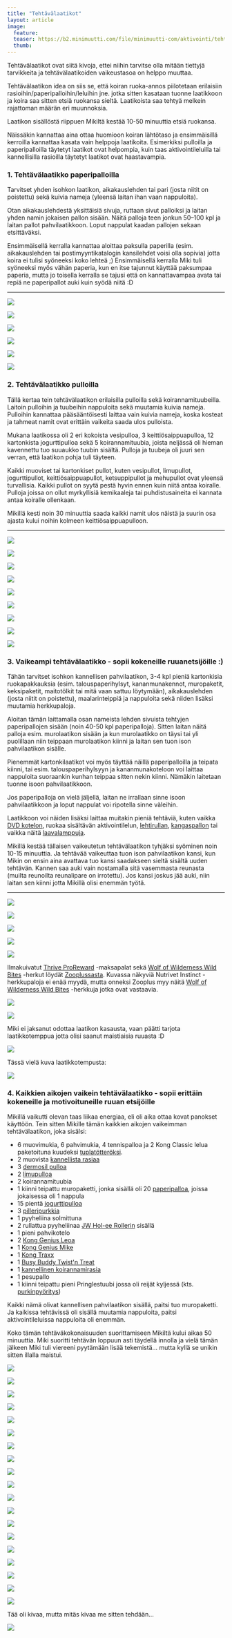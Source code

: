 ```yaml
---
title: "Tehtävälaatikot"
layout: article
image:
  feature:
  teaser: https://b2.minimuutti.com/file/minimuutti-com/aktivointi/tehtavalaatikko-pulloilla/DSC52610-245px.jpg
  thumb:
---
```


Tehtävälaatikot ovat siitä kivoja, ettei niihin tarvitse olla mitään tiettyjä tarvikkeita ja tehtävälaatikoiden vaikeustasoa on helppo muuttaa.

Tehtävälaatikon idea on siis se, että koiran ruoka-annos piilotetaan erilaisiin rasioihin/paperipalloihin/leluihin jne. jotka sitten kasataan tuonne laatikkoon ja koira saa sitten etsiä ruokansa sieltä. Laatikoista saa tehtyä melkein rajattoman määrän eri muunnoksia.

Laatikon sisällöstä riippuen Mikiltä kestää 10-50 minuuttia etsiä ruokansa.

Näissäkin kannattaa aina ottaa huomioon koiran lähtötaso ja ensimmäisillä kerroilla kannattaa kasata vain helppoja laatikoita. Esimerkiksi pulloilla ja paperipalloilla täytetyt laatikot ovat helpompia, kuin taas aktivointileluilla tai kannellisilla rasioilla täytetyt laatikot ovat haastavampia.

### 1. Tehtävälaatikko paperipalloilla

Tarvitset yhden isohkon laatikon, aikakauslehden tai pari (josta niitit on poistettu) sekä kuivia nameja (yleensä laitan ihan vaan nappuloita).

Otan aikakauslehdestä yksittäisiä sivuja, ruttaan sivut palloiksi ja laitan yhden namin jokaisen pallon sisään. Näitä palloja teen jonkun 50–100 kpl ja laitan pallot pahvilaatikkoon. Loput nappulat kaadan pallojen sekaan etsittäväksi.

Ensimmäisellä kerralla kannattaa aloittaa paksulla paperilla (esim. aikakauslehden tai postimyyntikatalogin kansilehdet voisi olla sopivia) jotta koira ei tulisi syöneeksi koko lehteä ;) Ensimmäisellä kerralla Miki tuli syöneeksi myös vähän paperia, kun en itse tajunnut käyttää paksumpaa paperia, mutta jo toisella kerralla se tajusi että on kannattavampaa avata tai repiä ne paperipallot auki kuin syödä niitä :D

---

![](https://b2.minimuutti.com/file/minimuutti-com/aktivointi/tehtavalaatikko-paperipalloilla/DS06162-800px.jpg)

![](https://b2.minimuutti.com/file/minimuutti-com/aktivointi/tehtavalaatikko-paperipalloilla/DS06191-800px.jpg)

![](https://b2.minimuutti.com/file/minimuutti-com/aktivointi/tehtavalaatikko-paperipalloilla/DS06203-800px.jpg)

![](https://b2.minimuutti.com/file/minimuutti-com/aktivointi/tehtavalaatikko-paperipalloilla/DS06186-800px.jpg)

![](https://b2.minimuutti.com/file/minimuutti-com/aktivointi/tehtavalaatikko-paperipalloilla/DS06215-800px.jpg)

![](https://b2.minimuutti.com/file/minimuutti-com/aktivointi/tehtavalaatikko-paperipalloilla/DS06228-800px.jpg)

### 2. Tehtävälaatikko pulloilla

Tällä kertaa tein tehtävälaatikon erilaisilla pulloilla sekä koirannamituubeilla. Laitoin pulloihin ja tuubeihin nappuloita sekä muutamia kuivia nameja. Pulloihin kannattaa pääsääntöisesti laittaa vain kuivia nameja, koska kosteat ja tahmeat namit ovat erittäin vaikeita saada ulos pulloista.

Mukana laatikossa oli 2 eri kokoista vesipulloa, 3 keittiösaippuapulloa, 12 kartonkista jogurttipulloa sekä 5 koirannamituubia, joista neljässä oli hieman kavennettu tuo suuaukko tuubin sisältä. Pulloja ja tuubeja oli juuri sen verran, että laatikon pohja tuli täyteen.

Kaikki muoviset tai kartonkiset pullot, kuten vesipullot, limupullot, jogurttipullot, keittiösaippuapullot, ketsuppipullot ja mehupullot ovat yleensä turvallisia. Kaikki pullot on syytä pestä hyvin ennen kuin niitä antaa koiralle. Pulloja joissa on ollut myrkyllisiä kemikaaleja tai puhdistusaineita ei kannata antaa koiralle ollenkaan.

Mikillä kesti noin 30 minuuttia saada kaikki namit ulos näistä ja suurin osa ajasta kului noihin kolmeen keittiösaippuapulloon.

---

![](https://b2.minimuutti.com/file/minimuutti-com/aktivointi/tehtavalaatikko-pulloilla/DSC52610-800px.jpg)

![](https://b2.minimuutti.com/file/minimuutti-com/aktivointi/tehtavalaatikko-pulloilla/DSC52647-800px.jpg)

![](https://b2.minimuutti.com/file/minimuutti-com/aktivointi/tehtavalaatikko-pulloilla/DSC52801-800px.jpg)

![](https://b2.minimuutti.com/file/minimuutti-com/aktivointi/tehtavalaatikko-pulloilla/DSC52815-800px.jpg)

![](https://b2.minimuutti.com/file/minimuutti-com/aktivointi/tehtavalaatikko-pulloilla/DSC52847-800px.jpg)

![](https://b2.minimuutti.com/file/minimuutti-com/aktivointi/tehtavalaatikko-pulloilla/DSC52876-800px.jpg)

![](https://b2.minimuutti.com/file/minimuutti-com/aktivointi/tehtavalaatikko-pulloilla/DSC52899-800px.jpg)

![](https://b2.minimuutti.com/file/minimuutti-com/aktivointi/tehtavalaatikko-pulloilla/DSC52908-800px.jpg)

![](https://b2.minimuutti.com/file/minimuutti-com/aktivointi/tehtavalaatikko-pulloilla/DSC52918-800px.jpg)

### 3. Vaikeampi tehtävälaatikko - sopii kokeneille ruuanetsijöille :)

Tähän tarvitset isohkon kannellisen pahvilaatikon, 3-4 kpl pieniä kartonkisia ruokapakkauksia (esim. talouspaperihylsyt, kananmunakennot, muropaketit, keksipaketit, maitotölkit tai mitä vaan sattuu löytymään), aikakauslehden (josta niitit on poistettu), maalarinteippiä ja nappuloita sekä niiden lisäksi muutamia herkkupaloja.

Aloitan tämän laittamalla osan nameista lehden sivuista tehtyjen paperipallojen sisään (noin 40-50 kpl paperipalloja). Sitten laitan näitä palloja esim. murolaatikon sisään ja kun murolaatikko on täysi tai yli puolillaan niin teippaan murolaatikon kiinni ja laitan sen tuon ison pahvilaatikon sisälle.

Pienemmät kartonkilaatikot voi myös täyttää näillä paperipalloilla ja teipata kiinni, tai esim. talouspaperihylsyyn ja kananmunakoteloon voi laittaa nappuloita suoraankin kunhan teippaa sitten nekin kiinni. Nämäkin laitetaan tuonne isoon pahvilaatikkoon.

Jos paperipalloja on vielä jäljellä, laitan ne irrallaan sinne isoon pahvilaatikkoon ja loput nappulat voi ripotella sinne väleihin.

Laatikkoon voi näiden lisäksi laittaa muitakin pieniä tehtäviä, kuten vaikka [DVD kotelon](/aktivointi/dvd-kotelo/), ruokaa sisältävän aktivointilelun, [lehtirullan](/aktivointi/lehtirulla/), [kangaspallon](/aktivointi/kangaspallo/) tai vaikka näitä [laavalamppuja](/aktivointi/laavalamput/).

Mikillä kestää tällaisen vaikeutetun tehtävälaatikon tyhjäksi syöminen noin 10-15 minuuttia. Ja tehtävää vaikeuttaa tuon ison pahvilaatikon kansi, kun Mikin on ensin aina avattava tuo kansi saadakseen sieltä sisältä uuden tehtävän. Kannen saa auki vain nostamalla sitä vasemmasta reunasta (muilta reunoilta reunalipare on irrotettu).  Jos kansi joskus jää auki, niin laitan sen kiinni jotta Mikillä olisi enemmän työtä.

---

![](https://b2.minimuutti.com/file/minimuutti-com/aktivointi/tehtavalaatikko-vaikeutettuna/DSC31011-800px.jpg)

![](https://b2.minimuutti.com/file/minimuutti-com/aktivointi/tehtavalaatikko-vaikeutettuna/DSC31286-800px.jpg)

![](https://b2.minimuutti.com/file/minimuutti-com/aktivointi/tehtavalaatikko-vaikeutettuna/DSC31288-800px.jpg)

![](https://b2.minimuutti.com/file/minimuutti-com/aktivointi/tehtavalaatikko-vaikeutettuna/DSC31450-800px.jpg)

![](https://b2.minimuutti.com/file/minimuutti-com/aktivointi/tehtavalaatikko-vaikeutettuna/DSC30968-800px.jpg)

Ilmakuivatut [Thrive ProReward](http://clk.tradedoubler.com/click?p(210840)a(2526211)g(19927404)url(http://www.zooplus.fi/shop/koirat/luut/pikkuherkut/puruherkut/277201)) -maksapalat sekä [Wolf of Wilderness Wild Bites](http://clk.tradedoubler.com/click?p(210840)a(2526211)g(19927404)url(https://www.zooplus.fi/shop/koirat/luut/wolf_of_wiilderness/wolf_of_wilderness_lihakuutiot/688392?rrec=true&pr=product1_rr&slot=1&exprienceid=7837&strategyid=103144)) -herkut löydät [Zooplussasta](http://clk.tradedoubler.com/click?p(210840)a(2526211)g(19927404)). Kuvassa näkyviä Nutrivet Instinct -herkkupaloja ei enää myydä, mutta onneksi Zooplus myy näitä [Wolf of Wilderness Wild Bites](http://clk.tradedoubler.com/click?p(210840)a(2526211)g(19927404)url(https://www.zooplus.fi/shop/koirat/luut/wolf_of_wiilderness/wolf_of_wilderness_lihakuutiot/688392?rrec=true&pr=product1_rr&slot=1&exprienceid=7837&strategyid=103144)) -herkkuja jotka ovat vastaavia.

![](https://b2.minimuutti.com/file/minimuutti-com/aktivointi/tehtavalaatikko-vaikeutettuna/DSC30977-800px.jpg)

![](https://b2.minimuutti.com/file/minimuutti-com/aktivointi/tehtavalaatikko-vaikeutettuna/DSC30990-800px.jpg)

Miki ei jaksanut odottaa laatikon kasausta, vaan päätti tarjota laatikkotemppua jotta olisi saanut maistiaisia ruuasta :D

![](https://b2.minimuutti.com/file/minimuutti-com/aktivointi/tehtavalaatikko-vaikeutettuna/DSC30983-800px.jpg)

Tässä vielä kuva laatikkotempusta:

![](https://b2.minimuutti.com/file/minimuutti-com/temput/1/DSC27270_2-800px.jpg)

### 4. Kaikkien aikojen vaikein tehtävälaatikko - sopii erittäin kokeneille ja motivoituneille ruuan etsijöille

Mikillä vaikutti olevan taas liikaa energiaa, eli oli aika ottaa kovat panokset käyttöön. Tein sitten Mikille tämän kaikkien aikojen vaikeimman tehtävälaatikon, joka sisälsi:

- 6 muovimukia, 6 pahvimukia, 4 tennispalloa ja 2 Kong Classic lelua paketoituna kuudeksi [tuplatötteröksi](/aktivointi/totterot/).
- 2 muovista [kannellista rasiaa](/aktivointi/kannelliset-rasiat/)
- 3 [dermosil pulloa](/aktivointi/dermosil-pullot/)
- 2 [limupulloa](/aktivointi/limupullo/)
- 2 koirannamituubia
- 1 kiinni teipattu muropaketti, jonka sisällä oli 20 [paperipalloa](/aktivointi/minitehtavia/#paperipallot), joissa jokaisessa oli 1 nappula
- 15 pientä [jogurttipulloa](/aktivointi/jogurttipullot/)
- 3 [pilleripurkkia](/aktivointi/pilleripurkit/)
- 1 pyyheliina solmittuna
- 2 rullattua pyyheliinaa [JW Hol-ee Rollerin](/aktivointi/jw-hol-ee-roller/) sisällä
- 1 pieni pahvikotelo
- 2 [Kong Genius Leoa](/aktivointilelut/kong-genius-leo/)
- 1 [Kong Genius Mike](/aktivointilelut/kong-genius-mike/)
- 1 [Kong Traxx](/aktivointilelut/kong-traxx-extreme/)
- 1 [Busy Buddy Twist'n Treat](/aktivointilelut/busy-buddy-twistn-treat/)
- 1 [kannellinen koirannamirasia](/aktivointi/kannelliset-rasiat/)
- 1 pesupallo
- 1 kiinni teipattu pieni Pringlestuubi jossa oli reijät kyljessä (kts. [purkinpyöritys](/aktivointi/purkin-pyoritys/))

Kaikki nämä olivat kannellisen pahvilaatikon sisällä, paitsi tuo muropaketti. Ja kaikissa tehtävissä oli sisällä muutamia nappuloita, paitsi aktivointileluissa nappuloita oli enemmän.

Koko tämän tehtäväkokonaisuuden suorittamiseen Mikiltä kului aikaa 50 minuuttia. Miki suoritti tehtävän loppuun asti täydellä innolla ja vielä tämän jälkeen Miki tuli viereeni pyytämään lisää tekemistä... mutta kyllä se unikin sitten illalla maistui.

![](https://b2.minimuutti.com/file/minimuutti-com/aktivointi/kaikkien-aikojen-vaikein-tehtavalaatikko/DSC56699-800px.jpg)

![](https://b2.minimuutti.com/file/minimuutti-com/aktivointi/kaikkien-aikojen-vaikein-tehtavalaatikko/DSC56703-800px.jpg)

![](https://b2.minimuutti.com/file/minimuutti-com/aktivointi/kaikkien-aikojen-vaikein-tehtavalaatikko/DSC56705-800px.jpg)

![](https://b2.minimuutti.com/file/minimuutti-com/aktivointi/kaikkien-aikojen-vaikein-tehtavalaatikko/DSC56711-800px.jpg)

![](https://b2.minimuutti.com/file/minimuutti-com/aktivointi/kaikkien-aikojen-vaikein-tehtavalaatikko/DSC56713-800px.jpg)

![](https://b2.minimuutti.com/file/minimuutti-com/aktivointi/kaikkien-aikojen-vaikein-tehtavalaatikko/DSC56726-800px.jpg)

![](https://b2.minimuutti.com/file/minimuutti-com/aktivointi/kaikkien-aikojen-vaikein-tehtavalaatikko/DSC56728-800px.jpg)

![](https://b2.minimuutti.com/file/minimuutti-com/aktivointi/kaikkien-aikojen-vaikein-tehtavalaatikko/DSC56737-800px.jpg)

![](https://b2.minimuutti.com/file/minimuutti-com/aktivointi/kaikkien-aikojen-vaikein-tehtavalaatikko/DSC56742-800px.jpg)

![](https://b2.minimuutti.com/file/minimuutti-com/aktivointi/kaikkien-aikojen-vaikein-tehtavalaatikko/DSC56762-800px.jpg)

![](https://b2.minimuutti.com/file/minimuutti-com/aktivointi/kaikkien-aikojen-vaikein-tehtavalaatikko/DSC56768-800px.jpg)

![](https://b2.minimuutti.com/file/minimuutti-com/aktivointi/kaikkien-aikojen-vaikein-tehtavalaatikko/DSC56776-800px.jpg)

![](https://b2.minimuutti.com/file/minimuutti-com/aktivointi/kaikkien-aikojen-vaikein-tehtavalaatikko/DSC56794-800px.jpg)

![](https://b2.minimuutti.com/file/minimuutti-com/aktivointi/kaikkien-aikojen-vaikein-tehtavalaatikko/DSC56800-800px.jpg)

![](https://b2.minimuutti.com/file/minimuutti-com/aktivointi/kaikkien-aikojen-vaikein-tehtavalaatikko/DSC56807-800px.jpg)

![](https://b2.minimuutti.com/file/minimuutti-com/aktivointi/kaikkien-aikojen-vaikein-tehtavalaatikko/DSC56819-800px.jpg)

![](https://b2.minimuutti.com/file/minimuutti-com/aktivointi/kaikkien-aikojen-vaikein-tehtavalaatikko/DSC56825-800px.jpg)

![](https://b2.minimuutti.com/file/minimuutti-com/aktivointi/kaikkien-aikojen-vaikein-tehtavalaatikko/DSC56850-800px.jpg)

![](https://b2.minimuutti.com/file/minimuutti-com/aktivointi/kaikkien-aikojen-vaikein-tehtavalaatikko/DSC56854-800px.jpg)

Tää oli kivaa, mutta mitäs kivaa me sitten tehdään...

![](https://b2.minimuutti.com/file/minimuutti-com/aktivointi/kaikkien-aikojen-vaikein-tehtavalaatikko/DSC56843-800px.jpg)
